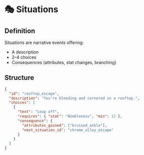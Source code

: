 # 🎭 Situations

## Definition

Situations are narrative events offering:
- A description
- 2–4 choices
- Consequences (attributes, stat changes, branching)

## Structure

```json
{
  "id": "rooftop_escape",
  "description": "You're bleeding and cornered on a rooftop.",
  "choices": [
    {
      "text": "Leap off",
      "requires": { "stat": "Nimbleness", "min": 12 },
      "consequence": {
        "attributes_gained": ["bruised_ankle"],
        "next_situation_id": "chrome_alley_escape"
      }
    }
  ]
}
```
